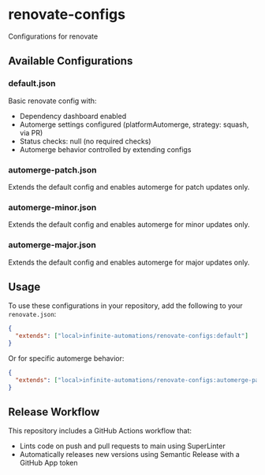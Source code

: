 # renovate-configs

Configurations for renovate

## Available Configurations

### default.json

Basic renovate config with:
- Dependency dashboard enabled
- Automerge settings configured (platformAutomerge, strategy: squash, via PR)
- Status checks: null (no required checks)
- Automerge behavior controlled by extending configs

### automerge-patch.json

Extends the default config and enables automerge for patch updates only.

### automerge-minor.json

Extends the default config and enables automerge for minor updates only.

### automerge-major.json

Extends the default config and enables automerge for major updates only.

## Usage

To use these configurations in your repository, add the following to your `renovate.json`:

```json
{
  "extends": ["local>infinite-automations/renovate-configs:default"]
}
```

Or for specific automerge behavior:

```json
{
  "extends": ["local>infinite-automations/renovate-configs:automerge-patch"]
}
```

## Release Workflow

This repository includes a GitHub Actions workflow that:
- Lints code on push and pull requests to main using SuperLinter
- Automatically releases new versions using Semantic Release with a GitHub App token
